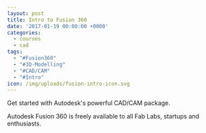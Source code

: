 ```yaml
---
layout: post
title: Intro to Fusion 360
date: '2017-01-19 00:00:00 +0000'
categories:
  - courses
  - cad
tags:
  - "#Fusion360"
  - "#3D-Modelling"
  - "#CAD/CAM"
  - "#Intro"
icon: /img/uploads/fusion-intro-icon.svg
---
```

Get started with Autodesk's powerful CAD/CAM package.

Autodesk Fusion 360 is freely available to all Fab Labs, startups and enthusiasts.
